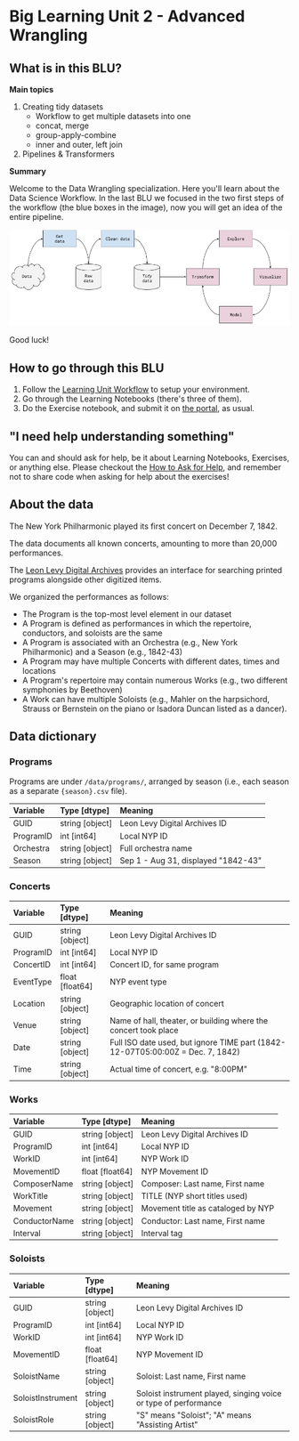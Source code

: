 # Big Learning Unit 2 - Advanced Wrangling
## What is in this BLU?
**Main topics**

1. Creating tidy datasets
    - Workflow to get multiple datasets into one
    - concat, merge
    - group-apply-combine
    - inner and outer, left join
2. Pipelines & Transformers

**Summary**

Welcome to the Data Wrangling specialization. Here you'll learn about the Data Science Workflow. 
In the last BLU we focused in the two first steps of the workflow (the blue boxes in the image), now you will get an idea of the entire pipeline.

![alt text](media/data_processing_workflow.png)

Good luck!

## How to go through this BLU

1. Follow the [Learning Unit Workflow](https://github.com/LDSSA/batch7-students#learning-unit-workflow) to setup your environment.
1. Go through the Learning Notebooks (there's three of them).
1. Do the Exercise notebook, and submit it on [the portal](https://portal.lisbondatascience.org), as usual.


## "I need help understanding something"

You can and should ask for help, be it about Learning Notebooks, Exercises, or anything else. Please checkout the [How to Ask for Help](https://ldssa.github.io/wiki/Starters%20Academy%20(LDSSA)/How-to-ask-for-and-give-help/), and remember not to share code when asking for help about the exercises! 

## About the data

The New York Philharmonic played its first concert on December 7, 1842.

The data documents all known concerts, amounting to more than 20,000 performances.

The [Leon Levy Digital Archives](https://archives.nyphil.org/) provides an interface for searching printed programs alongside other digitized items.

We organized the performances as follows:

* The Program is the top-most level element in our dataset
* A Program is defined as performances in which the repertoire, conductors, and soloists are the same
* A Program is associated with an Orchestra (e.g., New York Philharmonic) and a Season (e.g., 1842-43)
* A Program may have multiple Concerts with different dates, times and locations
* A Program's repertoire may contain numerous Works (e.g., two different symphonies by Beethoven)
* A Work can have multiple Soloists (e.g., Mahler on the harpsichord, Strauss or Bernstein on the piano or Isadora Duncan listed as a dancer).

## Data dictionary

### Programs

Programs are under `/data/programs/`, arranged by season (i.e., each season as a separate `{season}.csv` file).

| Variable      | Type [dtype]    | Meaning                             |
| :-------------|:----------------| :-----------------------------------|
| GUID          | string [object] | Leon Levy Digital Archives ID       |
| ProgramID     | int [int64]     | Local NYP ID                        |
| Orchestra     | string [object] | Full orchestra name                 |
| Season        | string [object] | Sep 1 - Aug 31, displayed "1842-43" |

### Concerts

| Variable  | Type [dtype]    | Meaning                                                                        |
| :---------|:----------------| :------------------------------------------------------------------------------|
| GUID      | string [object] | Leon Levy Digital Archives ID                                                  |
| ProgramID | int [int64]     | Local NYP ID                                                                   |
| ConcertID | int [int64]     | Concert ID, for same program                                                   |
| EventType | float [float64] | NYP event type                                                                 |
| Location  | string [object] | Geographic location of concert                                                 |
| Venue     | string [object] | Name of hall, theater, or building where the concert took place                |
| Date      | string [object] | Full ISO date used, but ignore TIME part (1842-12-07T05:00:00Z = Dec. 7, 1842) |
| Time      | string [object] | Actual time of concert, e.g. "8:00PM"                                          |

### Works

| Variable      | Type [dtype]    | Meaning                            |
| :-------------|:----------------| :----------------------------------|
| GUID          | string [object] | Leon Levy Digital Archives ID      |
| ProgramID     | int [int64]     | Local NYP ID                       |
| WorkID        | int [int64]     | NYP Work ID                        |
| MovementID    | float [float64] | NYP Movement ID                    |
| ComposerName  | string [object] | Composer: Last name, First name    |
| WorkTitle     | string [object] | TITLE (NYP short titles used)      |
| Movement      | string [object] | Movement title as cataloged by NYP |
| ConductorName | string [object] | Conductor: Last name, First name   |
| Interval      | string [object] | Interval tag                       |

### Soloists

| Variable          | Type [dtype]    | Meaning                                                         |  
| :-----------------|:----------------| :---------------------------------------------------------------|
| GUID              | string [object] | Leon Levy Digital Archives ID                                   |
| ProgramID         | int [int64]     | Local NYP ID                                                    |
| WorkID            | int [int64]     | NYP Work ID                                                     |
| MovementID        | float [float64] | NYP Movement ID                                                 |
| SoloistName       | string [object] | Soloist: Last name, First name                                  |
| SoloistInstrument | string [object] | Soloist instrument played, singing voice or type of performance |
| SoloistRole       | string [object] | "S" means "Soloist"; "A" means "Assisting Artist"               |


